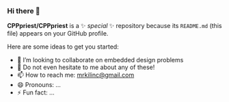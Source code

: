 ### Hi there 👋

**CPPpriest/CPPpriest** is a ✨ _special_ ✨ repository because its `README.md` (this file) appears on your GitHub profile.

Here are some ideas to get you started:
 
- 👯 I’m looking to collaborate on embedded design problems
- 💬 Do not even hesitate to me about any of these!
- 📫 How to reach me: mrkilinc@gmail.com
- 😄 Pronouns: ...
- ⚡ Fun fact: ...

